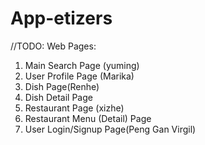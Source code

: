 # App-etizers

//TODO: Web Pages:
  1. Main Search Page (yuming)
  2. User Profile Page (Marika)
  3. Dish Page(Renhe)
  4. Dish Detail Page 
  5. Restaurant Page (xizhe)
  6. Restaurant Menu (Detail) Page
  7. User Login/Signup Page(Peng Gan Virgil)
  

